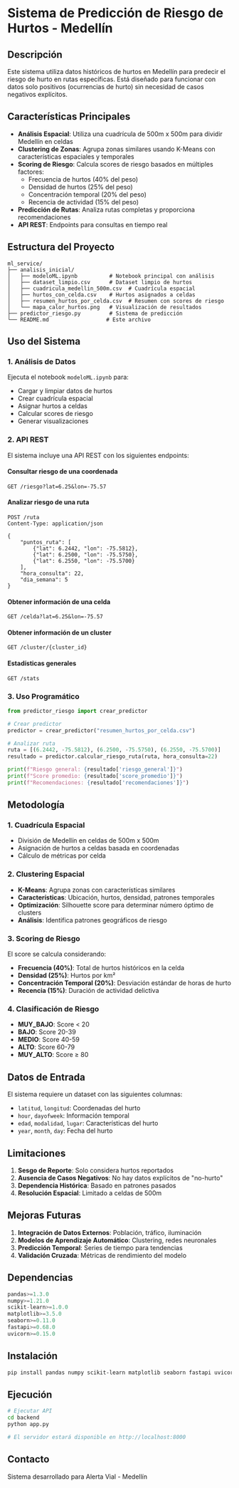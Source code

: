 # Sistema de Predicción de Riesgo de Hurtos - Medellín

## Descripción

Este sistema utiliza datos históricos de hurtos en Medellín para predecir el riesgo de hurto en rutas específicas. Está diseñado para funcionar con datos solo positivos (ocurrencias de hurto) sin necesidad de casos negativos explícitos.

## Características Principales

- **Análisis Espacial**: Utiliza una cuadrícula de 500m x 500m para dividir Medellín en celdas
- **Clustering de Zonas**: Agrupa zonas similares usando K-Means con características espaciales y temporales
- **Scoring de Riesgo**: Calcula scores de riesgo basados en múltiples factores:
  - Frecuencia de hurtos (40% del peso)
  - Densidad de hurtos (25% del peso)
  - Concentración temporal (20% del peso)
  - Recencia de actividad (15% del peso)
- **Predicción de Rutas**: Analiza rutas completas y proporciona recomendaciones
- **API REST**: Endpoints para consultas en tiempo real

## Estructura del Proyecto

```
ml_service/
├── analisis_inicial/
│   ├── modeloML.ipynb          # Notebook principal con análisis
│   ├── dataset_limpio.csv      # Dataset limpio de hurtos
│   ├── cuadricula_medellin_500m.csv  # Cuadrícula espacial
│   ├── hurtos_con_celda.csv    # Hurtos asignados a celdas
│   ├── resumen_hurtos_por_celda.csv  # Resumen con scores de riesgo
│   └── mapa_calor_hurtos.png   # Visualización de resultados
├── predictor_riesgo.py         # Sistema de predicción
└── README.md                  # Este archivo
```

## Uso del Sistema

### 1. Análisis de Datos

Ejecuta el notebook `modeloML.ipynb` para:
- Cargar y limpiar datos de hurtos
- Crear cuadrícula espacial
- Asignar hurtos a celdas
- Calcular scores de riesgo
- Generar visualizaciones

### 2. API REST

El sistema incluye una API REST con los siguientes endpoints:

#### Consultar riesgo de una coordenada
```http
GET /riesgo?lat=6.25&lon=-75.57
```

#### Analizar riesgo de una ruta
```http
POST /ruta
Content-Type: application/json

{
    "puntos_ruta": [
        {"lat": 6.2442, "lon": -75.5812},
        {"lat": 6.2500, "lon": -75.5750},
        {"lat": 6.2550, "lon": -75.5700}
    ],
    "hora_consulta": 22,
    "dia_semana": 5
}
```

#### Obtener información de una celda
```http
GET /celda?lat=6.25&lon=-75.57
```

#### Obtener información de un cluster
```http
GET /cluster/{cluster_id}
```

#### Estadísticas generales
```http
GET /stats
```

### 3. Uso Programático

```python
from predictor_riesgo import crear_predictor

# Crear predictor
predictor = crear_predictor("resumen_hurtos_por_celda.csv")

# Analizar ruta
ruta = [(6.2442, -75.5812), (6.2500, -75.5750), (6.2550, -75.5700)]
resultado = predictor.calcular_riesgo_ruta(ruta, hora_consulta=22)

print(f"Riesgo general: {resultado['riesgo_general']}")
print(f"Score promedio: {resultado['score_promedio']}")
print(f"Recomendaciones: {resultado['recomendaciones']}")
```

## Metodología

### 1. Cuadrícula Espacial
- División de Medellín en celdas de 500m x 500m
- Asignación de hurtos a celdas basada en coordenadas
- Cálculo de métricas por celda

### 2. Clustering Espacial
- **K-Means**: Agrupa zonas con características similares
- **Características**: Ubicación, hurtos, densidad, patrones temporales
- **Optimización**: Silhouette score para determinar número óptimo de clusters
- **Análisis**: Identifica patrones geográficos de riesgo

### 3. Scoring de Riesgo
El score se calcula considerando:

- **Frecuencia (40%)**: Total de hurtos históricos en la celda
- **Densidad (25%)**: Hurtos por km²
- **Concentración Temporal (20%)**: Desviación estándar de horas de hurto
- **Recencia (15%)**: Duración de actividad delictiva

### 4. Clasificación de Riesgo
- **MUY_BAJO**: Score < 20
- **BAJO**: Score 20-39
- **MEDIO**: Score 40-59
- **ALTO**: Score 60-79
- **MUY_ALTO**: Score ≥ 80

## Datos de Entrada

El sistema requiere un dataset con las siguientes columnas:
- `latitud`, `longitud`: Coordenadas del hurto
- `hour`, `dayofweek`: Información temporal
- `edad`, `modalidad`, `lugar`: Características del hurto
- `year`, `month`, `day`: Fecha del hurto

## Limitaciones

1. **Sesgo de Reporte**: Solo considera hurtos reportados
2. **Ausencia de Casos Negativos**: No hay datos explícitos de "no-hurto"
3. **Dependencia Histórica**: Basado en patrones pasados
4. **Resolución Espacial**: Limitado a celdas de 500m

## Mejoras Futuras

1. **Integración de Datos Externos**: Población, tráfico, iluminación
2. **Modelos de Aprendizaje Automático**: Clustering, redes neuronales
3. **Predicción Temporal**: Series de tiempo para tendencias
4. **Validación Cruzada**: Métricas de rendimiento del modelo

## Dependencias

```python
pandas>=1.3.0
numpy>=1.21.0
scikit-learn>=1.0.0
matplotlib>=3.5.0
seaborn>=0.11.0
fastapi>=0.68.0
uvicorn>=0.15.0
```

## Instalación

```bash
pip install pandas numpy scikit-learn matplotlib seaborn fastapi uvicorn
```

## Ejecución

```bash
# Ejecutar API
cd backend
python app.py

# El servidor estará disponible en http://localhost:8000
```

## Contacto

Sistema desarrollado para Alerta Vial - Medellín
